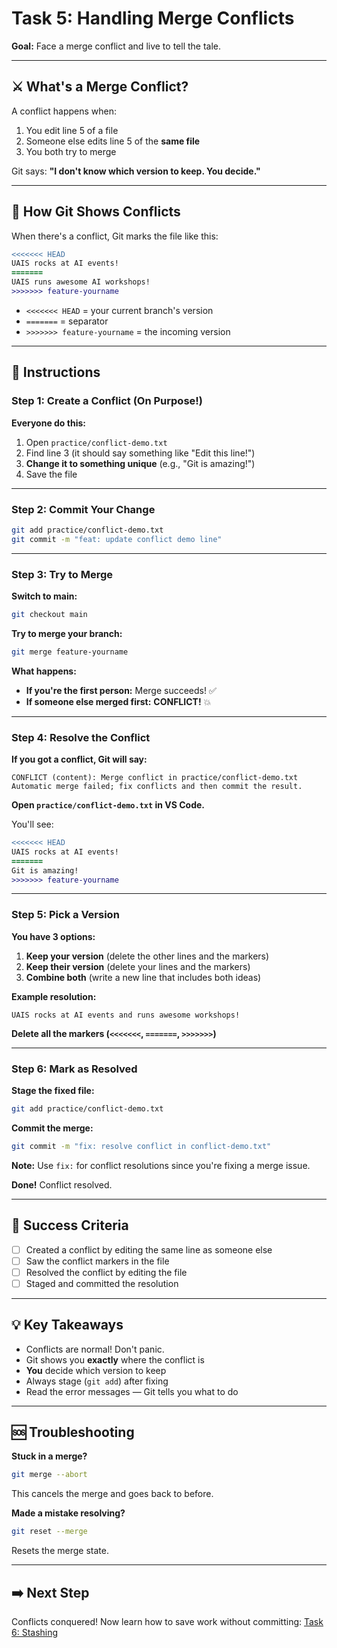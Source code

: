 # Task 5: Handling Merge Conflicts

**Goal:** Face a merge conflict and live to tell the tale.

---

## ⚔️ What's a Merge Conflict?

A conflict happens when:
1. You edit line 5 of a file
2. Someone else edits line 5 of the **same file**
3. You both try to merge

Git says: **"I don't know which version to keep. You decide."**

---

## 🎨 How Git Shows Conflicts

When there's a conflict, Git marks the file like this:

```diff
<<<<<<< HEAD
UAIS rocks at AI events!
=======
UAIS runs awesome AI workshops!
>>>>>>> feature-yourname
```

- `<<<<<<< HEAD` = your current branch's version
- `=======` = separator
- `>>>>>>> feature-yourname` = the incoming version

---

## 📝 Instructions

### Step 1: Create a Conflict (On Purpose!)

**Everyone do this:**

1. Open `practice/conflict-demo.txt`
2. Find line 3 (it should say something like "Edit this line!")
3. **Change it to something unique** (e.g., "Git is amazing!")
4. Save the file

---

### Step 2: Commit Your Change

```bash
git add practice/conflict-demo.txt
git commit -m "feat: update conflict demo line"
```

---

### Step 3: Try to Merge

**Switch to main:**
```bash
git checkout main
```

**Try to merge your branch:**
```bash
git merge feature-yourname
```

**What happens:**
- **If you're the first person:** Merge succeeds! ✅
- **If someone else merged first:** **CONFLICT!** 💥

---

### Step 4: Resolve the Conflict

**If you got a conflict, Git will say:**
```
CONFLICT (content): Merge conflict in practice/conflict-demo.txt
Automatic merge failed; fix conflicts and then commit the result.
```

**Open `practice/conflict-demo.txt` in VS Code.**

You'll see:
```diff
<<<<<<< HEAD
UAIS rocks at AI events!
=======
Git is amazing!
>>>>>>> feature-yourname
```

---

### Step 5: Pick a Version

**You have 3 options:**

1. **Keep your version** (delete the other lines and the markers)
2. **Keep their version** (delete your lines and the markers)
3. **Combine both** (write a new line that includes both ideas)

**Example resolution:**
```
UAIS rocks at AI events and runs awesome workshops!
```

**Delete all the markers (`<<<<<<<`, `=======`, `>>>>>>>`)**

---

### Step 6: Mark as Resolved

**Stage the fixed file:**
```bash
git add practice/conflict-demo.txt
```

**Commit the merge:**
```bash
git commit -m "fix: resolve conflict in conflict-demo.txt"
```

**Note:** Use `fix:` for conflict resolutions since you're fixing a merge issue.

**Done!** Conflict resolved.

---

## 🎯 Success Criteria

- [ ] Created a conflict by editing the same line as someone else
- [ ] Saw the conflict markers in the file
- [ ] Resolved the conflict by editing the file
- [ ] Staged and committed the resolution

---

## 💡 Key Takeaways

- Conflicts are normal! Don't panic.
- Git shows you **exactly** where the conflict is
- **You** decide which version to keep
- Always stage (`git add`) after fixing
- Read the error messages — Git tells you what to do

---

## 🆘 Troubleshooting

**Stuck in a merge?**
```bash
git merge --abort
```
This cancels the merge and goes back to before.

**Made a mistake resolving?**
```bash
git reset --merge
```
Resets the merge state.

---

## ➡️ Next Step

Conflicts conquered! Now learn how to save work without committing: [Task 6: Stashing](./06-stash.md)

